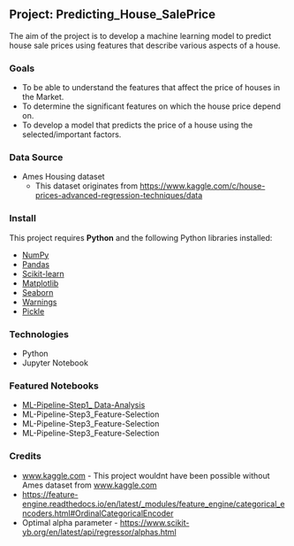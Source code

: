 ## Project: Predicting_House_SalePrice

The aim of the project is to develop a machine learning model to predict house sale prices using features that describe various aspects of a house.

### Goals
- To be able to understand the features that affect the price of houses in the Market.
- To determine the significant features on which the house price depend on.
- To develop a model that predicts the price of a house using the selected/important factors.

### Data Source
- Ames Housing dataset 
    - This dataset originates from https://www.kaggle.com/c/house-prices-advanced-regression-techniques/data
    
### Install
This project requires **Python** and the following Python libraries installed:
- [NumPy](http://www.numpy.org/)
- [Pandas](http://pandas.pydata.org/)
- [Scikit-learn](http://scikit-learn.org/stable/)
- [Matplotlib](http://matplotlib.org/)
- [Seaborn](https://seaborn.pydata.org/)
- [Warnings](https://docs.python.org/3/library/warnings.html)
- [Pickle](https://docs.python.org/3/library/pickle.html)

### Technologies
- Python
- Jupyter Notebook

### Featured Notebooks
- [ML-Pipeline-Step1_ Data-Analysis](https://github.com/steveNn07/LassoRegression-Predicting_House_SalePrices/blob/master/ML-Pipeline-Step1_Data-Analysis.ipynb)
- ML-Pipeline-Step3_Feature-Selection
- ML-Pipeline-Step3_Feature-Selection
- ML-Pipeline-Step3_Feature-Selection

### Credits
- www.kaggle.com - This project wouldnt have been possible without Ames dataset from www.kaggle.com
- https://feature-engine.readthedocs.io/en/latest/_modules/feature_engine/categorical_encoders.html#OrdinalCategoricalEncoder
- Optimal alpha parameter - https://www.scikit-yb.org/en/latest/api/regressor/alphas.html
